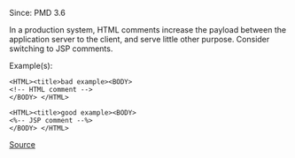 Since: PMD 3.6

In a production system, HTML comments increase the payload
			between the application server to the client, and serve
			little other purpose. Consider switching to JSP comments.

Example(s):
```
<HTML><title>bad example><BODY>
<!-- HTML comment -->
</BODY> </HTML>

<HTML><title>good example><BODY>
<%-- JSP comment --%>
</BODY> </HTML>
```

[Source](https://pmd.github.io/pmd-5.6.1/pmd-jsp/rules/jsp/basic.html#NoHtmlComments)
